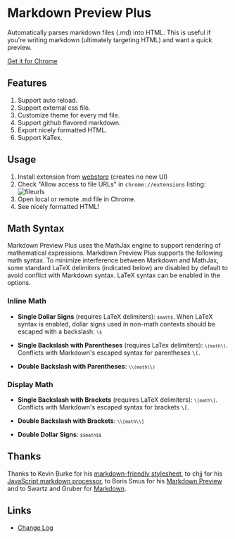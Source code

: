 # Markdown Preview Plus

Automatically parses markdown files (.md) into HTML. This is useful
if you're writing markdown (ultimately targeting HTML) and want a quick
preview.

[Get it for Chrome][webstore]

Features
--------

1. Support auto reload.
2. Support external css file.
3. Customize theme for every md file.
4. Support github flavored markdown.
5. Export nicely formatted HTML.
6. Support KaTex.

Usage
-----

1. Install extension from [webstore][] (creates no new UI)
2. Check "Allow access to file URLs" in `chrome://extensions` listing: ![fileurls](http://i.imgur.com/qth3K.png)
3. Open local or remote .md file in Chrome.
4. See nicely formatted HTML!

Math Syntax
-----------

Markdown Preview Plus uses the MathJax engine to support rendering of
mathematical expressions.  Markdown Preview Plus supports the following math
syntax.  To minimize interference between Markdown and MathJax, some standard
LaTeX delimiters (indicated below) are disabled by default to avoid conflict
with Markdown syntax.  LaTeX syntax can be enabled in the options.

### Inline Math ###

* __Single Dollar Signs__ (requires LaTeX delimiters):
  <code class="tex2jax_ignore">`$math$`</code>.  When LaTeX syntax is enabled,
  dollar signs used in non-math contexts should be escaped with a backslash:
  <code class="tex2jax_ignore">`\$`</code>

* __Single Backslash with Parentheses__ (requires LaTex delimiters):
  <code class="tex2jax_ignore">`\(math\)`</code>.  Conflicts with Markdown's
  escaped syntax for parentheses `\(`.

* __Double Backslash with Parentheses__:
  <code class="tex2jax_ignore">`\\(math\\)`</code>

### Display Math ###

* __Single Backslash with Brackets__ (requires LaTeX delimiters):
  <code class="tex2jax_ignore">`\[math\]`</code>.  Conflicts with Markdown's
  escaped syntax for brackets `\[`.

* __Double Backslash with Brackets__:
  <code class="tex2jax_ignore">`\\[math\\]`</code>

* __Double Dollar Signs__:
  <code class="tex2jax_ignore">`$$math$$`</code>

Thanks
------

Thanks to Kevin Burke for his [markdown-friendly stylesheet][style],
to chjj for his [JavaScript markdown processor][marked],
to Boris Smus for his [Markdown Preview][mp] and to
Swartz and Gruber for [Markdown][md].

[webstore]: https://chrome.google.com/webstore/detail/markdown-preview-plus/febilkbfcbhebfnokafefeacimjdckgl
[style]: http://kevinburke.bitbucket.org/markdowncss
[marked]: https://github.com/chjj/marked
[md]: http://en.wikipedia.org/wiki/Markdown
[mp]: https://github.com/borismus/markdown-preview


Links
-----------------

* [Change Log](https://github.com/volca/markdown-preview/wiki/Changelog)

